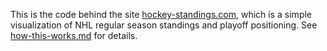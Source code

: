 This is the code behind the site [hockey-standings.com](http://hockey-standings.com), which is a simple visualization 
of NHL regular season standings and playoff positioning. See [how-this-works.md](how-this-works.md) for details.
